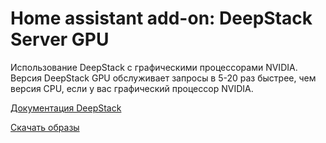 # Home assistant add-on: DeepStack Server GPU

Использование DeepStack с графическими процессорами NVIDIA. Версия DeepStack GPU обслуживает запросы в 5-20 раз быстрее, чем версия CPU, если у вас графический процессор NVIDIA.

[Документация DeepStack](https://docs.deepstack.cc)

[Скачать образы](https://registry.hub.docker.com/r/deepquestai/deepstack/tags)

